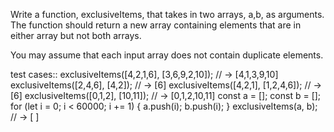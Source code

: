 Write a function, exclusiveItems, that takes in two arrays, a,b, as arguments. The function should return a new array containing elements that are in either array but not both arrays.

You may assume that each input array does not contain duplicate elements.

test cases::
exclusiveItems([4,2,1,6], [3,6,9,2,10]); // -> [4,1,3,9,10]
exclusiveItems([2,4,6], [4,2]); // -> [6]
exclusiveItems([4,2,1], [1,2,4,6]); // -> [6]
exclusiveItems([0,1,2], [10,11]); // -> [0,1,2,10,11]
const a = [];
const b = [];
for (let i = 0; i < 60000; i += 1) {
  a.push(i);
  b.push(i);
}
exclusiveItems(a, b); // -> [ ]